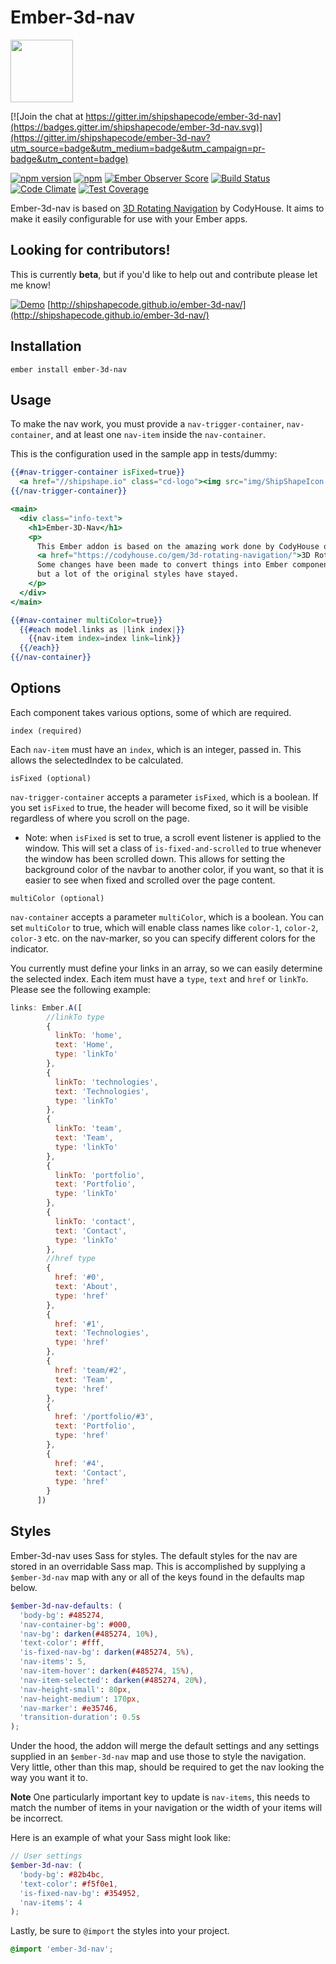 # Ember-3d-nav

<a href="http://shipshape.io/"><img src="http://i.imgur.com/EVjM7AV.png" width="100" height="100"/></a>

[![Join the chat at https://gitter.im/shipshapecode/ember-3d-nav](https://badges.gitter.im/shipshapecode/ember-3d-nav.svg)](https://gitter.im/shipshapecode/ember-3d-nav?utm_source=badge&utm_medium=badge&utm_campaign=pr-badge&utm_content=badge)

[![npm version](https://badge.fury.io/js/ember-3d-nav.svg)](http://badge.fury.io/js/ember-3d-nav)
[![npm](https://img.shields.io/npm/dm/ember-3d-nav.svg)]()
[![Ember Observer Score](http://emberobserver.com/badges/ember-3d-nav.svg)](http://emberobserver.com/addons/ember-3d-nav)
[![Build Status](https://travis-ci.org/shipshapecode/ember-3d-nav.svg?branch=master)](https://travis-ci.org/shipshapecode/ember-3d-nav)
[![Code Climate](https://codeclimate.com/github/shipshapecode/ember-3d-nav/badges/gpa.svg)](https://codeclimate.com/github/shipshapecode/ember-3d-nav)
[![Test Coverage](https://codeclimate.com/github/shipshapecode/ember-3d-nav/badges/coverage.svg)](https://codeclimate.com/github/shipshapecode/ember-3d-nav/coverage)

Ember-3d-nav is based on [3D Rotating Navigation](https://codyhouse.co/gem/3d-rotating-navigation/) by CodyHouse. It aims to make it easily configurable for use with your Ember apps.

## Looking for contributors!
This is currently **beta**, but if you'd like to help out and contribute please let me know!

[![Demo](http://i.imgur.com/408RMvv.gif)](http://shipshapecode.github.io/ember-3d-nav/)
[http://shipshapecode.github.io/ember-3d-nav/](http://shipshapecode.github.io/ember-3d-nav/)

## Installation

`ember install ember-3d-nav`

## Usage

To make the nav work, you must provide a `nav-trigger-container`, `nav-container`, and at least one `nav-item` inside the `nav-container`.

This is the configuration used in the sample app in tests/dummy:

```hbs
{{#nav-trigger-container isFixed=true}}
  <a href="//shipshape.io" class="cd-logo"><img src="img/ShipShapeIcon.svg" alt="Logo"></a>
{{/nav-trigger-container}}

<main>
  <div class="info-text">
    <h1>Ember-3D-Nav</h1>
    <p>
      This Ember addon is based on the amazing work done by CodyHouse on
      <a href="https://codyhouse.co/gem/3d-rotating-navigation/">3D Rotating Navigation</a>.
      Some changes have been made to convert things into Ember components and try to make it reusable,
      but a lot of the original styles have stayed.
    </p>
  </div>
</main>

{{#nav-container multiColor=true}}
  {{#each model.links as |link index|}}
    {{nav-item index=index link=link}}
  {{/each}}
{{/nav-container}}
```

## Options

Each component takes various options, some of which are required.

`index (required)`

Each `nav-item` must have an `index`, which is an integer, passed in. This allows the selectedIndex to be calculated.

`isFixed (optional)`

`nav-trigger-container` accepts a parameter `isFixed`, which is a boolean. If you set `isFixed` to true, the header will become fixed, so it will be visible regardless of where you scroll on the page.

- Note: when `isFixed` is set to true, a scroll event listener is applied to the window. This will set a class of `is-fixed-and-scrolled` to true whenever the window has been scrolled down. This allows for setting the background color of the navbar to another color, if you want, so that it is easier to see when fixed and scrolled over the page content.

`multiColor (optional)`

`nav-container` accepts a parameter `multiColor`, which is a boolean. You can set `multiColor` to true, which will enable class names like `color-1`, `color-2`, `color-3` etc. on the nav-marker, so you can specify different colors for the indicator.

You currently must define your links in an array, so we can easily determine the selected index. Each item must have a `type`, `text` and `href` or `linkTo`. Please see the following example:

```js
links: Ember.A([
        //linkTo type
        {
          linkTo: 'home',
          text: 'Home',
          type: 'linkTo'
        },
        {
          linkTo: 'technologies',
          text: 'Technologies',
          type: 'linkTo'
        },
        {
          linkTo: 'team',
          text: 'Team',
          type: 'linkTo'
        },
        {
          linkTo: 'portfolio',
          text: 'Portfolio',
          type: 'linkTo'
        },
        {
          linkTo: 'contact',
          text: 'Contact',
          type: 'linkTo'
        },
        //href type
        {
          href: '#0',
          text: 'About',
          type: 'href'
        },
        {
          href: '#1',
          text: 'Technologies',
          type: 'href'
        },
        {
          href: 'team/#2',
          text: 'Team',
          type: 'href'
        },
        {
          href: '/portfolio/#3',
          text: 'Portfolio',
          type: 'href'
        },
        {
          href: '#4',
          text: 'Contact',
          type: 'href'
        }
      ])
```

## Styles

Ember-3d-nav uses Sass for styles. The default styles for the nav are stored in an overridable Sass map. This is accomplished by supplying a `$ember-3d-nav` map with any or all of the keys found in the defaults map below.

```scss
$ember-3d-nav-defaults: (
  'body-bg': #485274,
  'nav-container-bg': #000,
  'nav-bg': darken(#485274, 10%),
  'text-color': #fff,
  'is-fixed-nav-bg': darken(#485274, 5%),
  'nav-items': 5,
  'nav-item-hover': darken(#485274, 15%),
  'nav-item-selected': darken(#485274, 20%),
  'nav-height-small': 80px,
  'nav-height-medium': 170px,
  'nav-marker': #e35746,
  'transition-duration': 0.5s
);
```

Under the hood, the addon will merge the default settings and any settings supplied in an `$ember-3d-nav` map and use those to style the navigation. Very little, other than this map, should be required to get the nav looking the way you want it to.

**Note** One particularly important key to update is `nav-items`, this needs to match the number of items in your navigation or the width of your items will be incorrect.

Here is an example of what your Sass might look like:

```scss
// User settings
$ember-3d-nav: (
  'body-bg': #82b4bc,
  'text-color': #f5f0e1,
  'is-fixed-nav-bg': #354952,
  'nav-items': 4
);
```

Lastly, be sure to `@import` the styles into your project.

```scss
@import 'ember-3d-nav';
```
